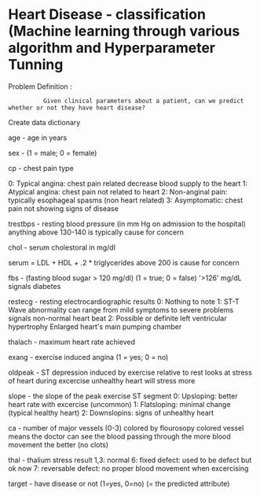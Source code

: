 # Heart Disease - classification (Machine learning through various algorithm and Hyperparameter Tunning  




Problem Definition : 

              Given clinical parameters about a patient, can we predict whether or not they have heart disease?
              
  
  Create data dictionary

age - age in years

sex - (1 = male; 0 = female)

cp - chest pain type

0: Typical angina: chest pain related decrease blood supply to the heart
1: Atypical angina: chest pain not related to heart
2: Non-anginal pain: typically esophageal spasms (non heart related)
3: Asymptomatic: chest pain not showing signs of disease

trestbps - resting blood pressure (in mm Hg on admission to the hospital) anything above 130-140 is typically cause for concern

chol - serum cholestoral in mg/dl

serum = LDL + HDL + .2 * triglycerides
above 200 is cause for concern

fbs - (fasting blood sugar > 120 mg/dl) (1 = true; 0 = false)
'>126' mg/dL signals diabetes

restecg - resting electrocardiographic results
0: Nothing to note
1: ST-T Wave abnormality can range from mild symptoms to severe problems signals non-normal heart beat
2: Possible or definite left ventricular hypertrophy Enlarged heart's main pumping chamber


thalach - maximum heart rate achieved

exang - exercise induced angina (1 = yes; 0 = no)

oldpeak - ST depression induced by exercise relative to rest looks at stress of heart during excercise unhealthy heart will stress more

slope - the slope of the peak exercise ST segment
0: Upsloping: better heart rate with excercise (uncommon)
1: Flatsloping: minimal change (typical healthy heart)
2: Downslopins: signs of unhealthy heart

ca - number of major vessels (0-3) colored by flourosopy
colored vessel means the doctor can see the blood passing through
the more blood movement the better (no clots)

thal - thalium stress result
1,3: normal
6: fixed defect: used to be defect but ok now
7: reversable defect: no proper blood movement when excercising

target - have disease or not (1=yes, 0=no) (= the predicted attribute)


